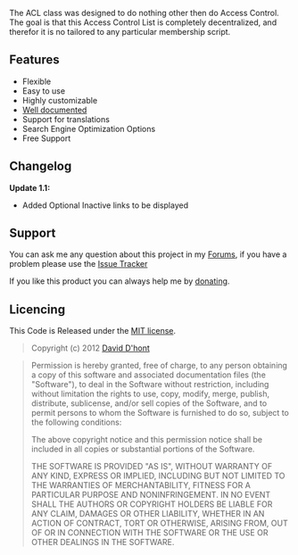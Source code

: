 The ACL class was designed to do nothing other then do Access Control. The goal is that this Access Control List is completely decentralized, and therefor it is no tailored to any particular membership script.

## Features ##
- Flexible
- Easy to use
- Highly customizable
- [Well documented](https://github.com/Blaxus/Flexible-PHP-Pagination/blob/master/Documentation.md "Flexible PHP Pagination Documentation")
- Support for translations
- Search Engine Optimization Options
- Free Support

## Changelog ##
**Update 1.1:**  
- Added Optional Inactive links to be displayed

## Support ##

You can ask me any question about this project in my [Forums], if you have a problem please use the [Issue Tracker]

If you like this product you can always help me by [donating].

## Licencing ##

This Code is Released under the [MIT license].

> Copyright (c) 2012 [David D'hont]

> Permission is hereby granted, free of charge, to any person obtaining a copy of this software and associated documentation files (the "Software"), to deal in the Software without restriction, including without limitation the rights to use, copy, modify, merge, publish, distribute, sublicense, and/or sell copies of the Software, and to permit persons to whom the Software is furnished to do so, subject to the following conditions:
> 
> The above copyright notice and this permission notice shall be included in all copies or substantial portions of the Software.
> 
> THE SOFTWARE IS PROVIDED "AS IS", WITHOUT WARRANTY OF ANY KIND, EXPRESS OR IMPLIED, INCLUDING BUT NOT LIMITED TO THE WARRANTIES OF MERCHANTABILITY, FITNESS FOR A PARTICULAR PURPOSE AND NONINFRINGEMENT. IN NO EVENT SHALL THE AUTHORS OR COPYRIGHT HOLDERS BE LIABLE FOR ANY CLAIM, DAMAGES OR OTHER LIABILITY, WHETHER IN AN ACTION OF CONTRACT, TORT OR OTHERWISE, ARISING FROM, OUT OF OR IN CONNECTION WITH THE SOFTWARE OR THE USE OR OTHER DEALINGS IN THE SOFTWARE.

[Issue Tracker]: https://github.com/Blaxus/Flexible-PHP-Pagination/issues
[donating]: http://blaxus.net/donate/
[Forums]: http://reconnect-inc.com/forums/
[@blaxus]: http://twitter.com/thomasfuchs
[David D'hont]: mailto:blaxus@gmail.com
[MIT license]: http://www.opensource.org/licenses/mit-license.php